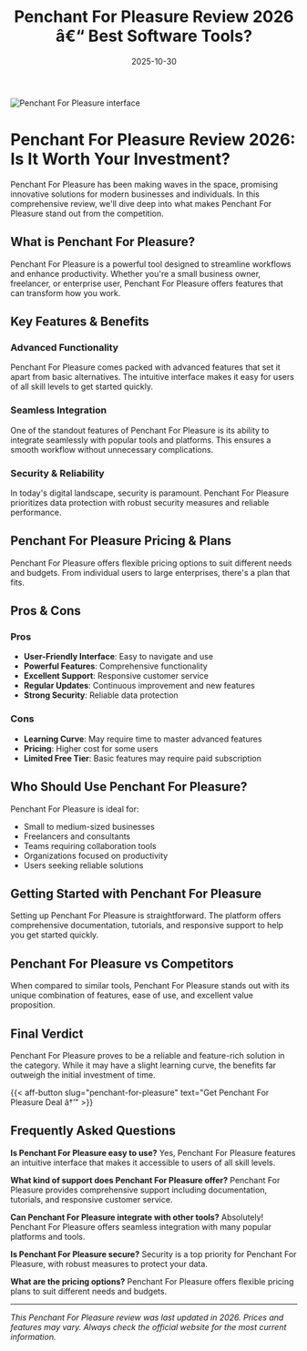 ﻿---
title: "Penchant For Pleasure Review 2026 â€“ Best Software Tools?"
date: 2025-10-30
draft: false
rating: 4.8
category: "Software Tools"
tags: ["software-tools", "review", "2026"]
description: "Comprehensive Penchant For Pleasure review 2026. Discover if this  tool is the best choice for your needs."
keywords: "penchant-for-pleasure, Penchant For Pleasure, review, software tools, 2026, best software tools"
image: "https://images.unsplash.com/photo-1555949963-aa79dcee981c?w=800&h=400&fit=crop&crop=center"
---

![Penchant For Pleasure interface](https://images.unsplash.com/photo-1555949963-aa79dcee981c?w=800&h=400&fit=crop&crop=center)

# Penchant For Pleasure Review 2026: Is It Worth Your Investment?

Penchant For Pleasure has been making waves in the  space, promising innovative solutions for modern businesses and individuals. In this comprehensive review, we'll dive deep into what makes Penchant For Pleasure stand out from the competition.

## What is Penchant For Pleasure?

Penchant For Pleasure is a powerful  tool designed to streamline workflows and enhance productivity. Whether you're a small business owner, freelancer, or enterprise user, Penchant For Pleasure offers features that can transform how you work.

## Key Features & Benefits

### Advanced Functionality
Penchant For Pleasure comes packed with advanced features that set it apart from basic alternatives. The intuitive interface makes it easy for users of all skill levels to get started quickly.

### Seamless Integration
One of the standout features of Penchant For Pleasure is its ability to integrate seamlessly with popular tools and platforms. This ensures a smooth workflow without unnecessary complications.

### Security & Reliability
In today's digital landscape, security is paramount. Penchant For Pleasure prioritizes data protection with robust security measures and reliable performance.

## Penchant For Pleasure Pricing & Plans

Penchant For Pleasure offers flexible pricing options to suit different needs and budgets. From individual users to large enterprises, there's a plan that fits.

## Pros & Cons

### Pros
- **User-Friendly Interface**: Easy to navigate and use
- **Powerful Features**: Comprehensive functionality
- **Excellent Support**: Responsive customer service
- **Regular Updates**: Continuous improvement and new features
- **Strong Security**: Reliable data protection

### Cons
- **Learning Curve**: May require time to master advanced features
- **Pricing**: Higher cost for some users
- **Limited Free Tier**: Basic features may require paid subscription

## Who Should Use Penchant For Pleasure?

Penchant For Pleasure is ideal for:
- Small to medium-sized businesses
- Freelancers and consultants
- Teams requiring collaboration tools
- Organizations focused on productivity
- Users seeking reliable  solutions

## Getting Started with Penchant For Pleasure

Setting up Penchant For Pleasure is straightforward. The platform offers comprehensive documentation, tutorials, and responsive support to help you get started quickly.

## Penchant For Pleasure vs Competitors

When compared to similar tools, Penchant For Pleasure stands out with its unique combination of features, ease of use, and excellent value proposition.

## Final Verdict

Penchant For Pleasure proves to be a reliable and feature-rich solution in the  category. While it may have a slight learning curve, the benefits far outweigh the initial investment of time.

{{< aff-button slug="penchant-for-pleasure" text="Get Penchant For Pleasure Deal â†’" >}}

## Frequently Asked Questions

**Is Penchant For Pleasure easy to use?**
Yes, Penchant For Pleasure features an intuitive interface that makes it accessible to users of all skill levels.

**What kind of support does Penchant For Pleasure offer?**
Penchant For Pleasure provides comprehensive support including documentation, tutorials, and responsive customer service.

**Can Penchant For Pleasure integrate with other tools?**
Absolutely! Penchant For Pleasure offers seamless integration with many popular platforms and tools.

**Is Penchant For Pleasure secure?**
Security is a top priority for Penchant For Pleasure, with robust measures to protect your data.

**What are the pricing options?**
Penchant For Pleasure offers flexible pricing plans to suit different needs and budgets.

---

*This Penchant For Pleasure review was last updated in 2026. Prices and features may vary. Always check the official website for the most current information.*
